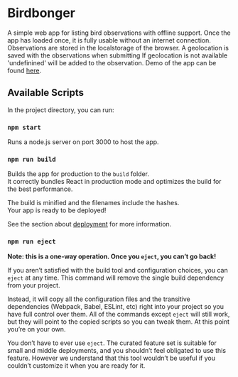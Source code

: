 # Birdbonger

A simple web app for listing bird observations with offline support. Once the app has loaded once, 
it is fully usable without an internet connection. Observations are stored in the localstorage of the browser. 
A geolocation is saved with the observations when submitting If geolocation is not available 'undefinined' will 
be added to the observation. Demo of the app can be found [here](https://birdbonger.herokuapp.com/).

## Available Scripts

In the project directory, you can run:

### `npm start`

Runs a node.js server on port 3000 to host the app.


### `npm run build`

Builds the app for production to the `build` folder.<br />
It correctly bundles React in production mode and optimizes the build for the best performance.

The build is minified and the filenames include the hashes.<br />
Your app is ready to be deployed!

See the section about [deployment](https://facebook.github.io/create-react-app/docs/deployment) for more information.

### `npm run eject`

**Note: this is a one-way operation. Once you `eject`, you can’t go back!**

If you aren’t satisfied with the build tool and configuration choices, you can `eject` at any time. This command will remove the single build dependency from your project.

Instead, it will copy all the configuration files and the transitive dependencies (Webpack, Babel, ESLint, etc) right into your project so you have full control over them. All of the commands except `eject` will still work, but they will point to the copied scripts so you can tweak them. At this point you’re on your own.

You don’t have to ever use `eject`. The curated feature set is suitable for small and middle deployments, and you shouldn’t feel obligated to use this feature. However we understand that this tool wouldn’t be useful if you couldn’t customize it when you are ready for it.



